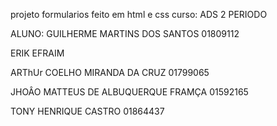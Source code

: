 projeto formularios feito em html e css
curso: ADS 2 PERIODO


ALUNO: GUILHERME MARTINS DOS SANTOS 01809112

ERIK EFRAIM 

ARThUr COELHO MIRANDA DA CRUZ 01799065 

JHOÂO MATTEUS DE ALBUQUERQUE FRAMÇA 01592165

TONY HENRIQUE CASTRO 01864437
